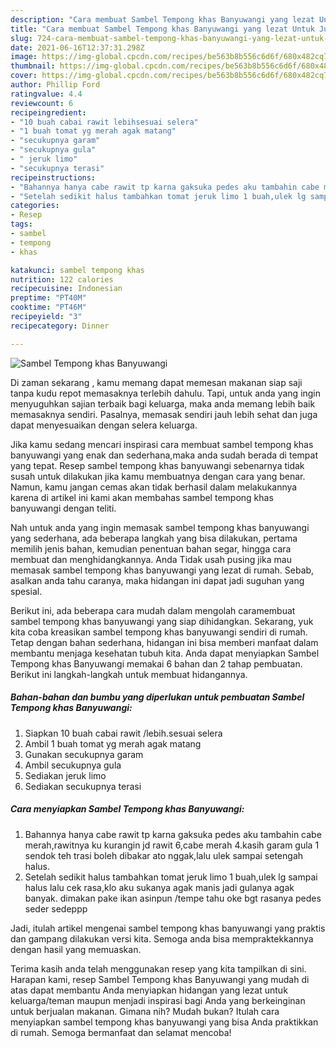 ```yaml
---
description: "Cara membuat Sambel Tempong khas Banyuwangi yang lezat Untuk Jualan"
title: "Cara membuat Sambel Tempong khas Banyuwangi yang lezat Untuk Jualan"
slug: 724-cara-membuat-sambel-tempong-khas-banyuwangi-yang-lezat-untuk-jualan
date: 2021-06-16T12:37:31.298Z
image: https://img-global.cpcdn.com/recipes/be563b8b556c6d6f/680x482cq70/sambel-tempong-khas-banyuwangi-foto-resep-utama.jpg
thumbnail: https://img-global.cpcdn.com/recipes/be563b8b556c6d6f/680x482cq70/sambel-tempong-khas-banyuwangi-foto-resep-utama.jpg
cover: https://img-global.cpcdn.com/recipes/be563b8b556c6d6f/680x482cq70/sambel-tempong-khas-banyuwangi-foto-resep-utama.jpg
author: Phillip Ford
ratingvalue: 4.4
reviewcount: 6
recipeingredient:
- "10 buah cabai rawit lebihsesuai selera"
- "1 buah tomat yg merah agak matang"
- "secukupnya garam"
- "secukupnya gula"
- " jeruk limo"
- "secukupnya terasi"
recipeinstructions:
- "Bahannya hanya cabe rawit tp karna gaksuka pedes aku tambahin cabe merah,rawitnya ku kurangin jd rawit 6,cabe merah 4.kasih garam gula 1 sendok teh trasi boleh dibakar ato nggak,lalu ulek sampai setengah halus."
- "Setelah sedikit halus tambahkan tomat jeruk limo 1 buah,ulek lg sampai halus lalu cek rasa,klo aku sukanya agak manis jadi gulanya agak banyak. dimakan pake ikan asinpun /tempe tahu oke bgt rasanya pedes seder sedeppp"
categories:
- Resep
tags:
- sambel
- tempong
- khas

katakunci: sambel tempong khas 
nutrition: 122 calories
recipecuisine: Indonesian
preptime: "PT40M"
cooktime: "PT46M"
recipeyield: "3"
recipecategory: Dinner

---
```



![Sambel Tempong khas Banyuwangi](https://img-global.cpcdn.com/recipes/be563b8b556c6d6f/680x482cq70/sambel-tempong-khas-banyuwangi-foto-resep-utama.jpg)

Di zaman  sekarang , kamu memang dapat memesan makanan siap saji tanpa kudu repot memasaknya terlebih dahulu. Tapi, untuk anda yang ingin menyuguhkan sajian terbaik bagi keluarga, maka anda memang lebih baik memasaknya sendiri. Pasalnya, memasak sendiri jauh lebih sehat dan juga dapat menyesuaikan dengan selera keluarga.

Jika kamu sedang mencari inspirasi cara membuat sambel tempong khas banyuwangi yang enak dan sederhana,maka anda sudah berada di tempat yang tepat. Resep sambel tempong khas banyuwangi  sebenarnya tidak susah untuk dilakukan jika kamu membuatnya dengan cara yang benar. Namun, kamu jangan cemas akan tidak berhasil dalam melakukannya 
karena di artikel ini kami akan membahas sambel tempong khas banyuwangi dengan teliti.  



Nah untuk anda yang ingin memasak sambel tempong khas banyuwangi yang sederhana, ada beberapa langkah yang bisa dilakukan, pertama memilih jenis bahan, kemudian penentuan bahan segar, hingga cara membuat dan menghidangkannya. Anda Tidak usah pusing jika mau memasak sambel tempong khas banyuwangi yang lezat di rumah. Sebab, asalkan anda  tahu caranya, maka hidangan ini dapat jadi suguhan yang spesial.

Berikut ini, ada beberapa cara mudah dalam mengolah caramembuat sambel tempong khas banyuwangi yang siap dihidangkan. Sekarang, yuk kita coba kreasikan sambel tempong khas banyuwangi sendiri di rumah. Tetap dengan bahan sederhana, hidangan ini bisa memberi manfaat dalam membantu menjaga kesehatan tubuh kita. Anda dapat menyiapkan Sambel Tempong khas Banyuwangi memakai 6 bahan dan 2 tahap pembuatan. Berikut ini langkah-langkah untuk membuat hidangannya.

<!--inarticleads1-->

##### Bahan-bahan dan bumbu yang diperlukan untuk pembuatan Sambel Tempong khas Banyuwangi:

1. Siapkan 10 buah cabai rawit /lebih.sesuai selera
1. Ambil 1 buah tomat yg merah agak matang
1. Gunakan secukupnya garam
1. Ambil secukupnya gula
1. Sediakan  jeruk limo
1. Sediakan secukupnya terasi




<!--inarticleads2-->

##### Cara menyiapkan Sambel Tempong khas Banyuwangi:

1. Bahannya hanya cabe rawit tp karna gaksuka pedes aku tambahin cabe merah,rawitnya ku kurangin jd rawit 6,cabe merah 4.kasih garam gula 1 sendok teh trasi boleh dibakar ato nggak,lalu ulek sampai setengah halus.
1. Setelah sedikit halus tambahkan tomat jeruk limo 1 buah,ulek lg sampai halus lalu cek rasa,klo aku sukanya agak manis jadi gulanya agak banyak. dimakan pake ikan asinpun /tempe tahu oke bgt rasanya pedes seder sedeppp




Jadi, itulah artikel mengenai  sambel tempong khas banyuwangi  yang praktis dan gampang dilakukan versi kita. Semoga anda bisa mempraktekkannya dengan hasil yang memuaskan. 

Terima kasih anda telah menggunakan resep yang kita tampilkan di sini. Harapan kami, resep  Sambel Tempong khas Banyuwangi yang mudah di atas dapat membantu Anda menyiapkan hidangan yang lezat untuk keluarga/teman maupun menjadi inspirasi bagi Anda yang berkeinginan untuk berjualan makanan. Gimana nih? Mudah bukan? Itulah cara menyiapkan sambel tempong khas banyuwangi yang bisa Anda praktikkan di rumah. Semoga bermanfaat dan selamat mencoba!

